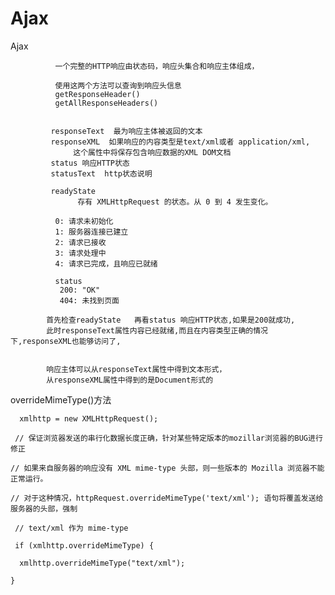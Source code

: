 # Ajax
  Ajax
   
		      一个完整的HTTP响应由状态码，响应头集合和响应主体组成，

		      使用这两个方法可以查询到响应头信息	 
		      getResponseHeader()
		      getAllResponseHeaders()
	
	
		     responseText  最为响应主体被返回的文本
		     responseXML  如果响应的内容类型是text/xml或者 application/xml,
				  这个属性中将保存包含响应数据的XML DOM文档                      
		     status 响应HTTP状态
		     statusText  http状态说明

		     readyState	
				   存有 XMLHttpRequest 的状态。从 0 到 4 发生变化。

		      0: 请求未初始化
		      1: 服务器连接已建立
		      2: 请求已接收
		      3: 请求处理中
		      4: 请求已完成，且响应已就绪

		      status	
		       200: "OK"
		       404: 未找到页面

		    首先检查readyState   再看status 响应HTTP状态,如果是200就成功,
		    此时responseText属性内容已经就绪,而且在内容类型正确的情况下,responseXML也能够访问了,


		    响应主体可以从responseText属性中得到文本形式，
		    从responseXML属性中得到的是Document形式的


overrideMimeType()方法

	  xmlhttp = new XMLHttpRequest();   

	 // 保证浏览器发送的串行化数据长度正确，针对某些特定版本的mozillar浏览器的BUG进行修正 

	// 如果来自服务器的响应没有 XML mime-type 头部，则一些版本的 Mozilla 浏览器不能正常运行。

	// 对于这种情况，httpRequest.overrideMimeType('text/xml'); 语句将覆盖发送给服务器的头部，强制

	 // text/xml 作为 mime-type

	 if (xmlhttp.overrideMimeType) {   

	  xmlhttp.overrideMimeType("text/xml");   

	}

